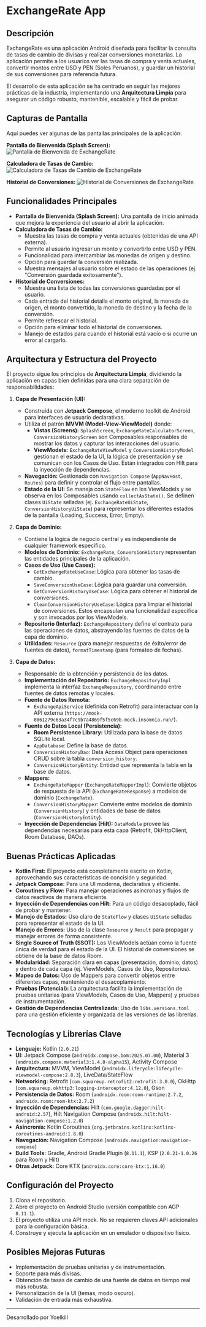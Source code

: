 # ExchangeRate App

## Descripción

ExchangeRate es una aplicación Android diseñada para facilitar la consulta de tasas de cambio de divisas y realizar conversiones monetarias. La aplicación permite a los usuarios ver las tasas de compra y venta actuales, convertir montos entre USD y PEN (Soles Peruanos), y guardar un historial de sus conversiones para referencia futura.

El desarrollo de esta aplicación se ha centrado en seguir las mejores prácticas de la industria, implementando una **Arquitectura Limpia** para asegurar un código robusto, mantenible, escalable y fácil de probar.

## Capturas de Pantalla

Aquí puedes ver algunas de las pantallas principales de la aplicación:

**Pantalla de Bienvenida (Splash Screen):**
![Pantalla de Bienvenida de ExchangeRate](screenshots/SplashScreen.jpg)

**Calculadora de Tasas de Cambio:**
![Calculadora de Tasas de Cambio de ExchangeRate](screenshots/ExchangeRateCalculatorScreen.jpg)

**Historial de Conversiones:**
![Historial de Conversiones de ExchangeRate](screenshots/ConversionHistoryScreen.jpg)

## Funcionalidades Principales

*   **Pantalla de Bienvenida (Splash Screen):** Una pantalla de inicio animada que mejora la experiencia del usuario al abrir la aplicación.
*   **Calculadora de Tasas de Cambio:**
    *   Muestra las tasas de compra y venta actuales (obtenidas de una API externa).
    *   Permite al usuario ingresar un monto y convertirlo entre USD y PEN.
    *   Funcionalidad para intercambiar las monedas de origen y destino.
    *   Opción para guardar la conversión realizada.
    *   Muestra mensajes al usuario sobre el estado de las operaciones (ej. "Conversión guardada exitosamente").
*   **Historial de Conversiones:**
    *   Muestra una lista de todas las conversiones guardadas por el usuario.
    *   Cada entrada del historial detalla el monto original, la moneda de origen, el monto convertido, la moneda de destino y la fecha de la conversión.
    *   Permite refrescar el historial.
    *   Opción para eliminar todo el historial de conversiones.
    *   Manejo de estados para cuando el historial está vacío o si ocurre un error al cargarlo.

## Arquitectura y Estructura del Proyecto

El proyecto sigue los principios de **Arquitectura Limpia**, dividiendo la aplicación en capas bien definidas para una clara separación de responsabilidades:

1.  **Capa de Presentación (UI):**
    *   Construida con **Jetpack Compose**, el moderno toolkit de Android para interfaces de usuario declarativas.
    *   Utiliza el patrón **MVVM (Model-View-ViewModel)** donde:
        *   **Vistas (Screens):** `SplashScreen`, `ExchangeRateCalculatorScreen`, `ConversionHistoryScreen` son Composables responsables de mostrar los datos y capturar las interacciones del usuario.
        *   **ViewModels:** `ExchangeRateViewModel` y `ConversionHistoryModel` gestionan el estado de la UI, la lógica de presentación y se comunican con los Casos de Uso. Están integrados con Hilt para la inyección de dependencias.
    *   **Navegación:** Gestionada con `Navigation Compose` (`AppNavHost`, `Routes`) para definir y controlar el flujo entre pantallas.
    *   **Estado de la UI:** Se maneja con `StateFlow` en los ViewModels y se observa en los Composables usando `collectAsState()`. Se definen clases `UiState` selladas (ej. `ExchangeRateUiState`, `ConversionHistoryUiState`) para representar los diferentes estados de la pantalla (Loading, Success, Error, Empty).

2.  **Capa de Dominio:**
    *   Contiene la lógica de negocio central y es independiente de cualquier framework específico.
    *   **Modelos de Dominio:** `ExchangeRate`, `ConversionHistory` representan las entidades principales de la aplicación.
    *   **Casos de Uso (Use Cases):**
        *   `GetExchangeRateUseCase`: Lógica para obtener las tasas de cambio.
        *   `SaveConversionUseCase`: Lógica para guardar una conversión.
        *   `GetConversionHistoryUseCase`: Lógica para obtener el historial de conversiones.
        *   `CleanConversionHistoryUseCase`: Lógica para limpiar el historial de conversiones.
        Estos encapsulan una funcionalidad específica y son invocados por los ViewModels.
    *   **Repositorio (Interfaz):** `ExchangeRepository` define el contrato para las operaciones de datos, abstrayendo las fuentes de datos de la capa de dominio.
    *   **Utilidades:** `Resource` (para manejar respuestas de éxito/error de fuentes de datos), `formatTimestamp` (para formateo de fechas).

3.  **Capa de Datos:**
    *   Responsable de la obtención y persistencia de los datos.
    *   **Implementación del Repositorio:** `ExchangeRepositoryImpl` implementa la interfaz `ExchangeRepository`, coordinando entre fuentes de datos remotas y locales.
    *   **Fuente de Datos Remota:**
        *   `ExchangeApiService` (definida con Retrofit) para interactuar con la API externa (`https://mock-8061279c63a34f7c9b7a4869f5f5c69b.mock.insomnia.run/`).
    *   **Fuente de Datos Local (Persistencia):**
        *   **Room Persistence Library:** Utilizada para la base de datos SQLite local.
        *   `AppDatabase`: Define la base de datos.
        *   `ConversionHistoryDao`: Data Access Object para operaciones CRUD sobre la tabla `conversion_history`.
        *   `ConversionHistoryEntity`: Entidad que representa la tabla en la base de datos.
    *   **Mappers:**
        *   `ExchangeRateMapper` (`ExchangeRateMapperImpl`): Convierte objetos de respuesta de la API (`ExchangeRateResponse`) a modelos de dominio (`ExchangeRate`).
        *   `ConversionHistoryMapper`: Convierte entre modelos de dominio (`ConversionHistory`) y entidades de base de datos (`ConversionHistoryEntity`).
    *   **Inyección de Dependencias (Hilt):** `DataModule` provee las dependencias necesarias para esta capa (Retrofit, OkHttpClient, Room Database, DAOs).

## Buenas Prácticas Aplicadas

*   **Kotlin First:** El proyecto está completamente escrito en Kotlin, aprovechando sus características de concisión y seguridad.
*   **Jetpack Compose:** Para una UI moderna, declarativa y eficiente.
*   **Coroutines y Flow:** Para manejar operaciones asíncronas y flujos de datos reactivos de manera eficiente.
*   **Inyección de Dependencias con Hilt:** Para un código desacoplado, fácil de probar y mantener.
*   **Manejo de Estados:** Uso claro de `StateFlow` y clases `UiState` selladas para representar el estado de la UI.
*   **Manejo de Errores:** Uso de la clase `Resource` y `Result` para propagar y manejar errores de forma consistente.
*   **Single Source of Truth (SSOT):** Los ViewModels actúan como la fuente única de verdad para el estado de la UI. El historial de conversiones se obtiene de la base de datos Room.
*   **Modularidad:** Separación clara en capas (presentación, dominio, datos) y dentro de cada capa (ej. ViewModels, Casos de Uso, Repositorios).
*   **Mapeo de Datos:** Uso de Mappers para convertir objetos entre diferentes capas, manteniendo el desacoplamiento.
*   **Pruebas (Potencial):** La arquitectura facilita la implementación de pruebas unitarias (para ViewModels, Casos de Uso, Mappers) y pruebas de instrumentación.
*   **Gestión de Dependencias Centralizada:** Uso de `libs.versions.toml` para una gestión eficiente y organizada de las versiones de las librerías.

## Tecnologías y Librerías Clave

*   **Lenguaje:** Kotlin (`2.0.21`)
*   **UI:** Jetpack Compose (`androidx.compose.bom:2025.07.00`), Material 3 (`androidx.compose.material3:1.4.0-alpha15`), Activity Compose
*   **Arquitectura:** MVVM, ViewModel (`androidx.lifecycle:lifecycle-viewmodel-compose:2.8.3`), LiveData/StateFlow
*   **Networking:** Retrofit (`com.squareup.retrofit2:retrofit:3.0.0`), OkHttp (`com.squareup.okhttp3:logging-interceptor:4.12.0`), Gson
*   **Persistencia de Datos:** Room (`androidx.room:room-runtime:2.7.2`, `androidx.room:room-ktx:2.7.2`)
*   **Inyección de Dependencias:** Hilt (`com.google.dagger:hilt-android:2.57`), Hilt Navigation Compose (`androidx.hilt:hilt-navigation-compose:1.2.0`)
*   **Asincronía:** Kotlin Coroutines (`org.jetbrains.kotlinx:kotlinx-coroutines-android:1.8.0`)
*   **Navegación:** Navigation Compose (`androidx.navigation:navigation-compose`)
*   **Build Tools:** Gradle, Android Gradle Plugin (`8.11.1`), KSP (`2.0.21-1.0.26` para Room y Hilt)
*   **Otras Jetpack:** Core KTX (`androidx.core:core-ktx:1.16.0`)

## Configuración del Proyecto

1.  Clona el repositorio.
2.  Abre el proyecto en Android Studio (versión compatible con AGP `8.11.1`).
3.  El proyecto utiliza una API mock. No se requieren claves API adicionales para la configuración básica.
4.  Construye y ejecuta la aplicación en un emulador o dispositivo físico.

## Posibles Mejoras Futuras

*   Implementación de pruebas unitarias y de instrumentación.
*   Soporte para más divisas.
*   Obtención de tasas de cambio de una fuente de datos en tiempo real más robusta.
*   Personalización de la UI (temas, modo oscuro).
*   Validación de entrada más exhaustiva.

---

Desarrollado por Yoelkill
